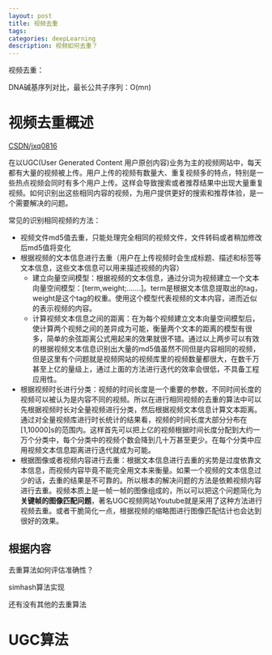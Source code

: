 ```yaml
---
layout: post
title: 视频去重
tags:
categories: deepLearning
description: 视频如何去重？
---
```


视频去重：

DNA碱基序列对比，最长公共子序列：O(mn)

# 视频去重概述

[CSDN/jxq0816](https://blog.csdn.net/jxq0816/article/details/79634776)

在以UGC(User Generated Content 用户原创内容)业务为主的视频网站中，每天都有大量的视频被上传。用户上传的视频有数量大、重复视频多的特点，特别是一些热点视频会同时有多个用户上传。这样会导致搜索或者推荐结果中出现大量重复视频。如何识别出这些相同内容的视频，为用户提供更好的搜索和推荐体验，是一个需要解决的问题。

常见的识别相同视频的方法：
* 视频文件md5值去重，只能处理完全相同的视频文件，文件转码或者稍加修改后md5值将变化
* 根据视频的文本信息进行去重（用户在上传视频时会生成标题、描述和标签等文本信息，这些文本信息可以用来描述视频的内容）
  * 建立向量空间模型：根据视频的文本信息，通过分词为视频建立一个文本向量空间模型：[term,weight;.......]。term是根据文本信息提取出的tag，weight是这个tag的权重。使用这个模型代表视频的文本内容，进而近似的表示视频的内容。
  * 计算视频文本信息之间的距离：在为每个视频建立文本向量空间模型后，使计算两个视频之间的差异成为可能，衡量两个文本的距离的模型有很多，简单的余弦距离公式用起来的效果就很不错。通过以上两步可以有效的根据视频文本信息识别出大量的md5值虽然不同但是内容相同的视频，但是这里有个问题就是视频网站的视频库里的视频数量都很大，在数千万甚至上亿的量级上，通过上面的方法进行迭代的效率会很低，不具备工程应用性。
* 根据视频时长进行分类：视频的时间长度是一个重要的参数，不同时间长度的视频可以被认为是内容不同的视频。所以在进行相同视频的去重的算法中可以先根据视频时长对全量视频进行分类，然后根据视频文本信息计算文本距离。通过对全量视频库进行时长统计的结果看，视频的时间长度大部分分布在[1,10000]s的范围内。这样首先可以把上亿的视频根据时间长度分配到大约一万个分类中，每个分类中的视频个数会降到几十万甚至更少。在每个分类中应用视频文本信息距离进行迭代就成为可能。
* 根据图像或者视频内容进行去重：根据文本信息进行去重的劣势是过度依靠文本信息，而视频内容毕竟不能完全用文本来衡量。如果一个视频的文本信息过少的话，去重的结果是不可靠的。所以根本的解决问题的方法是依赖视频内容进行去重。视频本质上是一帧一帧的图像组成的，所以可以把这个问题简化为 **关键帧的图像匹配问题**，著名UGC视频网站Youtube就是采用了这种方法进行视频去重。或者干脆简化一点，根据视频的缩略图进行图像匹配估计也会达到很好的效果。

## 根据内容

去重算法如何评估准确性？

simhash算法实现

还有没有其他的去重算法

# UGC算法
